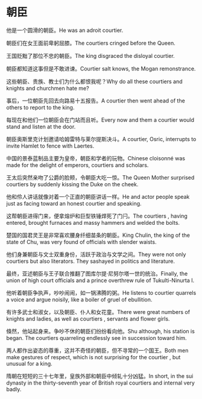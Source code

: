# 朝臣

<p><span class="chinese">他是一个圆滑的朝臣。</span><span class="english">He was an adroit courtier.</span></p>

<p><span class="chinese">朝臣们在女王面前卑躬屈膝。</span><span class="english">The courtiers cringed before the Queen.</span></p>

<p><span class="chinese">王国贬黜了那位不忠的朝臣。</span><span class="english">The king disgraced the disloyal courtier.</span></p>

<p><span class="chinese">朝臣都知道这事但是不敢进谏。</span><span class="english">Courtier salt knows, the Mogan remonstrance.</span></p>

<p><span class="chinese">这些朝臣、贵族、教士们为什么都恨我呢？</span><span class="english">Why do all these courtiers and knights and churchmen hate me?</span></p>

<p><span class="chinese">事后，一位朝臣先回去向路易十五报告。</span><span class="english">A courtier then went ahead of the others to report to the king.</span></p>

<p><span class="chinese">每现在和他们一位朝臣会在门站而且听。</span><span class="english">Every now and them a courtier would stand and listen at the door.</span></p>

<p><span class="chinese">朝臣奥斯里克计划邀请哈姆雷特与莱尔提斯决斗。</span><span class="english">A courtier, Osric, interrupts to invite Hamlet to fence with Laertes.</span></p>

<p><span class="chinese">中国的景泰蓝制品主要为皇帝，朝臣和学者的玩物。</span><span class="english">Chinese cloisonné was made for the delight of emperors, courtiers and scholars.</span></p>

<p><span class="chinese">王太后突然亲吻了公爵的脸颊，令朝臣大吃一惊。</span><span class="english">The Queen Mother surprised courtiers by suddenly kissing the Duke on the cheek.</span></p>

<p><span class="chinese">他和伶人讲话就像对着一个正直的朝臣讲话一样。</span><span class="english">He and actor people speak just as facing toward an honest courtier and speaking.</span></p>

<p><span class="chinese">这帮朝臣进得门来，便拿熔炉和巨型铁锤焊死了门闩。</span><span class="english">The courtiers , having entered, brought furnaces and massy hammers and welded the bolts.</span></p>

<p><span class="chinese">楚国的国君灵王是非常喜欢腰身纤细苗条的朝臣。</span><span class="english">King Chulin, the king of the state of Chu, was very found of officials with slender waists.</span></p>

<p><span class="chinese">他们身兼朝臣与文士双重身份，活跃于政治与文学之间。</span><span class="english">They were not only courtiers but also literators. They sashayed in politics and literature.</span></p>

<p><span class="chinese">最终，亚述朝臣与王子联合推翻了图库尔提·尼努尔塔一世的统治。</span><span class="english">Finally, the union of high court officials and a prince overthrew rule of Tukulti-Ninurta I.</span></p>

<p><span class="chinese">他听着朝臣争执声，吵吵闹闹，如一锅沸腾的粥。</span><span class="english">He listens to courtier quarrels a voice and argue noisily, like a boiler of gruel of ebullition.</span></p>

<p><span class="chinese">有许多武士和淑女，以及朝臣、仆人和女花童。</span><span class="english">There were great numbers of knights and ladies, as well as courtiers , servants and flower girls.</span></p>

<p><span class="chinese">倏然，他站起身来。争吵不休的朝臣们纷纷看向他。</span><span class="english">Shu although, his station is began. The courtiers quarreling endlessly see in succession toward him.</span></p>

<p><span class="chinese">两人都作出姿态的尊重，这并不奇怪的朝臣，但不寻常的一个国王。</span><span class="english">Both men make gestures of respect, which is not surprising for the courtier , but unusual for a king.</span></p>

<p><span class="chinese">隋朝在短短的三十七年里，皇族外部和朝臣中倾轧十分凶猛。</span><span class="english">In short, in the sui dynasty in the thirty-seventh year of British royal courtiers and internal very badly.</span></p>


